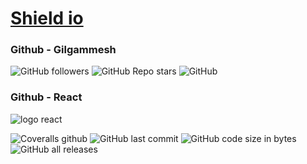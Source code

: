 # [Shield io](https://shields.io/)

### Github - Gilgammesh
![GitHub followers](https://img.shields.io/github/followers/Gilgammesh?style=social) 
![GitHub Repo stars](https://img.shields.io/github/stars/Gilgammesh/graphql-api?style=social)
![GitHub](https://img.shields.io/github/license/Gilgammesh/graphql-api)

[imgReact]: https://www.arsys.es/blog/file/uploads/2017/04/React.jpg

### Github - React

![logo react][imgReact]

![Coveralls github](https://img.shields.io/coveralls/github/facebook/react) ![GitHub last commit](https://img.shields.io/github/last-commit/facebook/react) ![GitHub code size in bytes](https://img.shields.io/github/languages/code-size/facebook/react) ![GitHub all releases](https://img.shields.io/github/downloads/facebook/react/total)